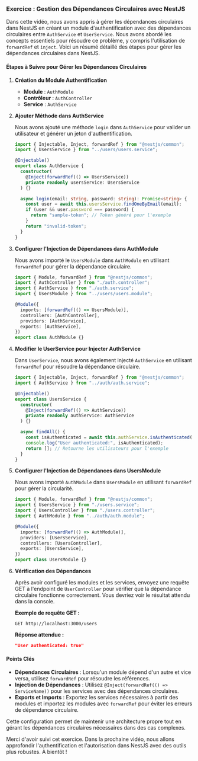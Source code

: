 ### Exercice : Gestion des Dépendances Circulaires avec NestJS

Dans cette vidéo, nous avons appris à gérer les dépendances circulaires dans NestJS en créant un module d'authentification avec des dépendances circulaires entre `AuthService` et `UserService`. Nous avons abordé les concepts essentiels pour résoudre ce problème, y compris l'utilisation de `forwardRef` et `inject`. Voici un résumé détaillé des étapes pour gérer les dépendances circulaires dans NestJS.

#### Étapes à Suivre pour Gérer les Dépendances Circulaires

1. **Création du Module Authentification**

   - **Module** : `AuthModule`
   - **Contrôleur** : `AuthController`
   - **Service** : `AuthService`

2. **Ajouter Méthode dans AuthService**

   Nous avons ajouté une méthode `login` dans `AuthService` pour valider un utilisateur et générer un jeton d'authentification.

   ```typescript
   import { Injectable, Inject, forwardRef } from "@nestjs/common";
   import { UsersService } from "../users/users.service";

   @Injectable()
   export class AuthService {
     constructor(
       @Inject(forwardRef(() => UsersService))
       private readonly usersService: UsersService
     ) {}

     async login(email: string, password: string): Promise<string> {
       const user = await this.usersService.findOneByEmail(email);
       if (user && user.password === password) {
         return "sample-token"; // Token généré pour l'exemple
       }
       return "invalid-token";
     }
   }
   ```

3. **Configurer l'Injection de Dépendances dans AuthModule**

   Nous avons importé le `UsersModule` dans `AuthModule` en utilisant `forwardRef` pour gérer la dépendance circulaire.

   ```typescript
   import { Module, forwardRef } from "@nestjs/common";
   import { AuthController } from "./auth.controller";
   import { AuthService } from "./auth.service";
   import { UsersModule } from "../users/users.module";

   @Module({
     imports: [forwardRef(() => UsersModule)],
     controllers: [AuthController],
     providers: [AuthService],
     exports: [AuthService],
   })
   export class AuthModule {}
   ```

4. **Modifier le UserService pour Injecter AuthService**

   Dans `UserService`, nous avons également injecté `AuthService` en utilisant `forwardRef` pour résoudre la dépendance circulaire.

   ```typescript
   import { Injectable, Inject, forwardRef } from "@nestjs/common";
   import { AuthService } from "../auth/auth.service";

   @Injectable()
   export class UsersService {
     constructor(
       @Inject(forwardRef(() => AuthService))
       private readonly authService: AuthService
     ) {}

     async findAll() {
       const isAuthenticated = await this.authService.isAuthenticated();
       console.log("User authenticated:", isAuthenticated);
       return []; // Retourne les utilisateurs pour l'exemple
     }
   }
   ```

5. **Configurer l'Injection de Dépendances dans UsersModule**

   Nous avons importé `AuthModule` dans `UsersModule` en utilisant `forwardRef` pour gérer la circularité.

   ```typescript
   import { Module, forwardRef } from "@nestjs/common";
   import { UsersService } from "./users.service";
   import { UsersController } from "./users.controller";
   import { AuthModule } from "../auth/auth.module";

   @Module({
     imports: [forwardRef(() => AuthModule)],
     providers: [UsersService],
     controllers: [UsersController],
     exports: [UsersService],
   })
   export class UsersModule {}
   ```

6. **Vérification des Dépendances**

   Après avoir configuré les modules et les services, envoyez une requête GET à l'endpoint de `UserController` pour vérifier que la dépendance circulaire fonctionne correctement. Vous devriez voir le résultat attendu dans la console.

   **Exemple de requête GET :**

   ```
   GET http://localhost:3000/users
   ```

   **Réponse attendue :**

   ```json
   "User authenticated: true"
   ```

#### Points Clés

- **Dépendances Circulaires** : Lorsqu'un module dépend d'un autre et vice versa, utilisez `forwardRef` pour résoudre les références.
- **Injection de Dépendances** : Utilisez `@Inject(forwardRef(() => ServiceName))` pour les services avec des dépendances circulaires.
- **Exports et Imports** : Exportez les services nécessaires à partir des modules et importez les modules avec `forwardRef` pour éviter les erreurs de dépendance circulaire.

Cette configuration permet de maintenir une architecture propre tout en gérant les dépendances circulaires nécessaires dans des cas complexes.

Merci d'avoir suivi cet exercice. Dans la prochaine vidéo, nous allons approfondir l'authentification et l'autorisation dans NestJS avec des outils plus robustes. À bientôt !
